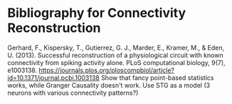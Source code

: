 # Bibliography for Connectivity Reconstruction

Gerhard, F., Kispersky, T., Gutierrez, G. J., Marder, E., Kramer, M., & Eden, U. (2013). Successful reconstruction of a physiological circuit with known connectivity from spiking activity alone. PLoS computational biology, 9(7), e1003138.
https://journals.plos.org/ploscompbiol/article?id=10.1371/journal.pcbi.1003138
Show that fancy point-based statistics works, while Granger Causality doesn't work. Use STG as a model (3 neurons with various connectivity patterns?)